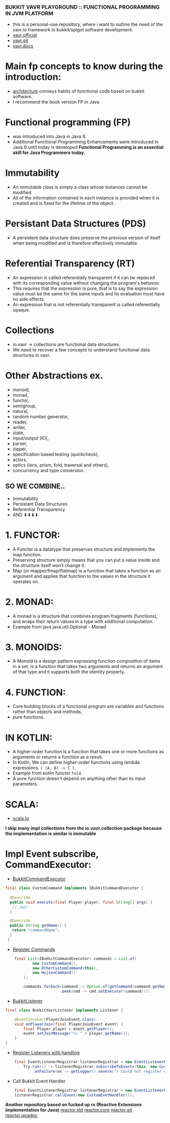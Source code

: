 ### BUKKIT VAVR PLAYGROUND :: FUNCTIONAL PROGRAMMING IN JVM PLATFORM
* this is a personal-use repository, where i want to outline the need of the vavr.io framework in bukkit/spigot software development.
* [vavr.official](https://www.vavr.io/)
* [vavr.git](https://github.com/vavr-io/vavr)
* [vavr.docs](https://www.javadoc.io/doc/io.vavr/vavr)


# Main fp concepts to know during the introduction:
* [architecture](https://github.com/noyzys/bukkit-vavr-in-action/tree/main/src/main/java/dev/noyzys/bukkit/vavr) conveys habits of functional code based on bukkit software.
* I recommend the book version FP in Java

# Functional programming (FP) 
* was introduced  into Java in Java 8. 
* Additional Functional Programming Enhancements were introduced in Java 9 until today is developed
**Functional Programming is an essential skill for Java Programmers today.**

# Immutability
* An immutable class is simply a class whose instances cannot be modified. 
* All of the information contained in each instance is provided when it is created and is fixed for the lifetime of the object.

# Persistant Data Structures (PDS)
* A persistent data structure does preserve the previous version of itself when being modified and is therefore effectively immutable.

# Referential Transparency (RT)
* An expression is called referentially transparent if it can be replaced with its corresponding value without changing the program's behavior. 
* This requires that the expression is pure, that is to say the expression value must be the same for the same inputs and its evaluation must have no side effects. 
* An expression that is not referentially transparent is called referentially opaque.

# Collections
* io.vavr -> collections are functional data structures. 
* We need to recover a few concepts to understand functional data structures in vavr.

# Other Abstractions ex.
* monoid, 
* monad,
* functor,
* semigroup, 
* natural, 
* random number generator, 
* reader,
* writer, 
* state, 
* input/output (IO),
* parser,
* zipper,
* specification based testing (quickcheck),
* actors, 
* optics (lens, prism, fold, traversal and others), 
* concurrency and type conversion.

## SO WE COMBINE..
* Immutability
* Persistant Data Structures
* Referential Transparency
* AND ⬇⬇⬇⬇ 

# 1. FUNCTOR:
* A Functor is a datatype that preserves structure and implements the map function.
* Preserving structure simply means that you can put a value inside and the structure itself won’t change it.
* Map (or mapper/fmap/flatmap) is a function that takes a function as an argument and applies that function to the values in the structure it operates on.

# 2. MONAD:
* A monad is a structure that combines program fragments (functions), and wraps their return values in a type with additional computation.
* Example from java java.util.Optional - Monad

# 3. MONOIDS:
* A Monoid is a design pattern expressing function composition of items in a set,
 is a function that takes two arguments and returns an argument of that type and it supports both the identity property.

# 4. FUNCTION:
* Core building blocks of a functional program are variables and functions rather than objects and methods, 
* pure functions.

# IN KOTLIN:
* A higher-order function is a function that takes one or more functions as arguments or returns a function as a result.
* In Kotlin, We can define higher-order functions using lambda expressions. `( (A, B) -> C )`.
* Example from kotlin functor `fold`.
* A pure function doesn't depend on anything other than its input parameters.

# SCALA:
* [scala.lg](https://github.com/scala)

**I skip many impl collections from the io.vavr.collection package because the implementation is similar is immutable**
# Impl Event subscribe, CommandExecutor:
* [BukkitCommandExecutor](https://github.com/noyzys/bukkit-vavr-in-action/blob/main/src/main/java/dev/noyzys/bukkit/vavr/IBukkitCommandExecutor.java)
```java
final class CustomCommand implements IBukkitCommandExecutor {
    
  @Override
  public void execute(final Player player, final String[] args) {
   // impl
  }

  @Override
  public String getName() {
   return "commandName";
  }
 }
```

* [Register Commands](https://github.com/noyzys/bukkit-vavr-in-action/blob/main/src/main/java/dev/noyzys/bukkit/vavr/BukkitVavrPlugin.java#L57)
```java
    final List<IBukkitCommandExecutor> commands = List.of(
            new CustomCommand(),
            new OtherCustomCommand(this),
            new HujsonCommand()
        );

        commands.forEach(command -> Option.of(getCommand(command.getName()))
                        .peek(cmd -> cmd.setExecutor(command)));
```

* [BukkitListener](https://github.com/noyzys/bukkit-vavr-in-action/blob/main/src/main/java/dev/noyzys/bukkit/vavr/BukkitVavrListener.java)
```java
final class BukkitVavrListener implements Listener {

    @EventInvoker(PlayerJoinEvent.class)
    void onPlayerJoin(final PlayerJoinEvent event) {
        final Player player = event.getPlayer();
        event.setJoinMessage(">> " + player.getName());
    }
}
```

* [Register Listeners with handling](https://github.com/noyzys/bukkit-vavr-in-action/blob/main/src/main/java/dev/noyzys/bukkit/vavr/BukkitVavrPlugin.java#L61)
```java
    final EventListenerRegistrar listenerRegistrar = new EventListenerRegistrar(this);
        Try.run(() -> listenerRegistrar.subscribeToEvents(this, new CustomListener()))
            .onFailure(ex -> getLogger().severe("> Could not register events: " + ex.getMessage()));

```

* Call Bukkit Event Handler
```java
    final EventListenerRegistrar listenerRegistrar = new EventListenerRegistrar(this);
    listenerRegistrar.callEvent(new CustomEvetHandler());
```

**Another repository based on fucked up rx (Reactive Extensions implementation for Java)**
[reactor.std](https://projectreactor.io/)
[reactor.core](https://projectreactor.io/docs/core/release/reference/)
[reactor.git](https://github.com/reactor/reactor-core)
[reactor.javadoc](https://projectreactor.io/docs/core/release/api/)
